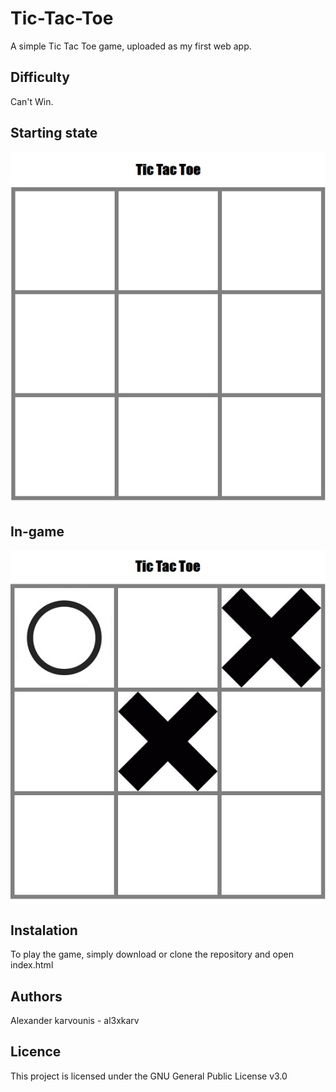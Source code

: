 # Tic-Tac-Toe
A simple Tic Tac Toe game, uploaded as my first web app.

## Difficulty
Can't Win.

## Starting state
![Tic Tac Toe example 1](/img/tic_tac_toe.jpg)

## In-game
![Tic Tac Toe example 2](/img/tic_tac_toe2.jpg)

## Instalation 
To play the game, simply download or clone the repository and open index.html

## Authors

Alexander karvounis - al3xkarv

## Licence

This project is licensed under the GNU General Public License v3.0
